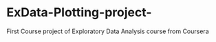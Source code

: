 ExData-Plotting-project-
========================

First Course project of Exploratory Data Analysis course from Coursera
